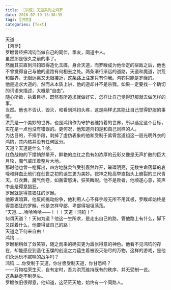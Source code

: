```yaml
---
title: 〖洪荒〗天道系列之鸿罗
date: 2016-07-19 13:38:35
tags: [洪荒]
categories: [Text]
---
```


<p dir="ltr"  >天道<br />【鸿罗】<br />罗睺曾经把鸿钧当做自己的同伴，挚友，同道中人。<br />虽然那是很久之前的事了。<br />然而其实直到鸿钧取得造化玉牒，身合天道，而罗睺成为他命定的宿敌之后，他也不曾觉得自己与他的道路有何相去之处。两条渐行渐远的道路，天道和魔道，洪荒和魔界，无限远离又无限接近，这条路上注定只有你我。鸿钧只能是罗睺的。<br />他是追求大道的。然而从本质上讲，他的道却并不是杀戮。如果一定要找一个确切的词语来描述，大概是“自由”。<br />随心所欲，执着目标，既然有所追求就做好它，怎样让自己觉得舒服就去做怎样的事。<br />当然。他也不否认，毁灭，和看到鸿钧头疼，这是两样尤其能让自己觉得舒服的事情。<br />洪荒是一个美妙的世界，也是鸿钧作为守护者维持着的世界，所以选定这个目标，实在是一点也没有错误的。更何况，他知道鸿钧是和自己同样的人。<br />为达目的，不择手段，剥掉了虚伪表象的他和受制于紫霄宫道祖这一层光明外衣的鸿钧，其内核并没有任何区分。<br />天道？天道是什么？哈。<br />红色战袍的下摆悄然晕开，鲜艳的血红之色有如浓厚的云彩又像是无声扩散的巨大月轮，魔气威压着整片大地。<br />那时他也曾一枪挥出，四方地脉灵气受引轰然炸开，璀璨明亮，无数生命落幕的哀嚎和鲜血比他们在创世之初的诞生更为美妙。戮神之枪高举直指头上崩裂的三尺青天。红衣舞，魔气倒卷，如轰雷怒涛，狂笑睥睨。他不是败者，他顺遂心意，笑声中全是得意猖狂。<br />罗睺就是得意猖狂的罗睺。<br />他筹谋暗算，他反间挑动纷争，他利用人心不择手段无所不用其极，罗睺却始终是得意猖狂的罗睺，他是怎样卑鄙，卑鄙得坦坦荡荡。<br />“天道……哈哈哈哈——！！！天道！鸿钧！”<br />何谓天道？！天何为道？他这一生所求，是走出自己的路，管他路上有什么，脚下又踩着什么，他要得证自己的路！<br />天道之下何来自由！<br />鸿钧……<br />罗睺稍稍敛了敛笑容，随之而来的确实更为嚣张得意的神色。他看不见鸿钧的存在，却能感应到造化玉牒的创造之力蕴生着被毁灭殆尽的万物，这样的游戏，是他们永远玩不腻味的战争吗？<br />鸿钧……你受制于天道，你甘愿受制天道，你甘愿吗？<br />——万物枯荣生灭，自有定时，吾为洪荒维持既有的秩序，并无受制一说。<br />这条路走不到尽头。<br />罗睺依旧很得意，他知道，这茫茫天地，始终有一个同路人。</p>